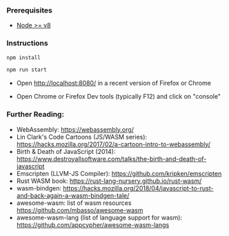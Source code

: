 ### Prerequisites

* [Node >= v8](https://nodejs.org/en/)

### Instructions

```sh
npm install

npm run start
```

* Open [http://localhost:8080/](http://localhost:8080/) in a recent version of Firefox or Chrome

* Open Chrome or Firefox Dev tools (typically F12) and click on "console"

### Further Reading:

* WebAssembly: https://webassembly.org/
* Lin Clark's Code Cartoons (JS/WASM series): https://hacks.mozilla.org/2017/02/a-cartoon-intro-to-webassembly/
* Birth & Death of JavaScript (2014): https://www.destroyallsoftware.com/talks/the-birth-and-death-of-javascript
* Emscripten (LLVM-JS Compiler): https://github.com/kripken/emscripten
* Rust WASM book: https://rust-lang-nursery.github.io/rust-wasm/
* wasm-bindgen: https://hacks.mozilla.org/2018/04/javascript-to-rust-and-back-again-a-wasm-bindgen-tale/
* awesome-wasm: list of wasm resources https://github.com/mbasso/awesome-wasm
* awesome-wasm-lang (list of language support for wasm): https://github.com/appcypher/awesome-wasm-langs

